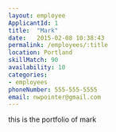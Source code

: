 ```yaml
---
layout: employee
ApplicantId: 1
title:  "Mark"
date:   2015-02-08 10:38:43
permalink: /employees/:title
location: Portland
skillMatch: 90
availability: 10
categories: 
- employees
phoneNumber: 555-555-5555
email: nwpointer@gmail.com
---
```


this is the portfolio of mark